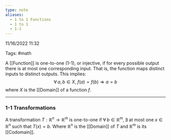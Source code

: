 ```yaml
---
type: note
aliases:
  - 1 to 1 Functions
  - 1 to 1
  - 1-1
---
```

11/16/2022 11:32

Tags: #math 

A [[Function]] is one-to-one (1-1), or injective, if for every possible output there is at most one corresponding input. That is, the function maps distinct inputs to distinct outputs. This implies:
$$
\forall\,a,b\in X,\;f(a)=f(b)\Rightarrow a=b
$$
where $X$ is the [[Domain]] of a function $f$.

---

### 1-1 Transformations
A transformation $T:\mathbb{R}^n\to\mathbb{R}^m$ is one-to-one if $\forall\,b\in \mathbb{R}^m, \exists$ at most one $x\in\mathbb{R}^n$ such that $T(x)=b$. Where $\mathbb{R}^n$ is the [[Domain]] of $T$ and $\mathbb{R}^m$ is its [[Codomain]]. 
